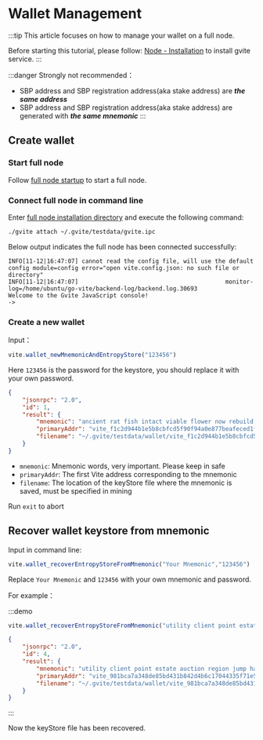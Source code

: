 # Wallet Management

:::tip
This article focuses on how to manage your wallet on a full node.

Before starting this tutorial, please follow: [Node - Installation][install] to install gvite service.
:::

:::danger Strongly not recommended：
* SBP address and SBP registration address(aka stake address) are ***the same address***
* SBP address and SBP registration address(aka stake address) are generated with ***the same mnemonic***
:::

## Create wallet

### Start full node

Follow [full node startup][install] to start a full node.

### Connect full node in command line

Enter [full node installation directory][pwd] and execute the following command:

  ```bash
  ./gvite attach ~/.gvite/testdata/gvite.ipc
  ```

  Below output indicates the full node has been connected successfully:
  ```
  INFO[11-12|16:47:07] cannot read the config file, will use the default config module=config error="open vite.config.json: no such file or directory"
  INFO[11-12|16:47:07]                                          monitor-log=/home/ubuntu/go-vite/backend-log/backend.log.30693
  Welcome to the Gvite JavaScript console!
  ->
  ```
### Create a new wallet
  
Input：
```javascript
vite.wallet_newMnemonicAndEntropyStore("123456")
```
Here `123456` is the password for the keystore, you should replace it with your own password.

```json
{
    "jsonrpc": "2.0", 
    "id": 1, 
    "result": {
        "mnemonic": "ancient rat fish intact viable flower now rebuild monkey add moral injury banana crash rabbit awful boat broom sphere welcome action exhibit job flavor", 
        "primaryAddr": "vite_f1c2d944b1e5b8cbfcd5f90f94a0e877beafeced1f331d9acf", 
        "filename": "~/.gvite/testdata/wallet/vite_f1c2d944b1e5b8cbfcd5f90f94a0e877beafeced1f331d9acf"
    }
}
```

* `mnemonic`: Mnemonic words, very important. Please keep in safe
* `primaryAddr`: The first Vite address corresponding to the mnemonic
* `filename`: The location of the keyStore file where the mnemonic is saved, must be specified in mining

Run `exit` to abort

## Recover wallet keystore from mnemonic

Input in command line:

```javascript
vite.wallet_recoverEntropyStoreFromMnemonic("Your Mnemonic","123456")
```
Replace `Your Mnemonic` and `123456` with your own mnemonic and password.

For example：

:::demo
```javascript tab: Input in command line
vite.wallet_recoverEntropyStoreFromMnemonic("utility client point estate auction region jump hat sick blast tomorrow pottery detect mixture clog able person matrix blast volume decide april congress resource","123456")
```
```json tab: Ouput
{
    "jsonrpc": "2.0",
    "id": 4,
    "result": {
        "mnemonic": "utility client point estate auction region jump hat sick blast tomorrow pottery detect mixture clog able person matrix blast volume decide april congress resource",
        "primaryAddr": "vite_981bca7a348de85bd431b842d4b6c17044335f71e5f3da59c0",
        "filename": "~/.gvite/testdata/wallet/vite_981bca7a348de85bd431b842d4b6c17044335f71e5f3da59c0"
    }
}
```
:::

Now the keyStore file has been recovered.


[install]: <./install.md>
[pwd]: <./install.md#Description-of-installation-directory>


